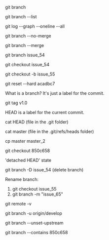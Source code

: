 git branch

git branch --list

git log --graph --oneline --all

git branch --no-merge

git branch --merge

git branch issue_54

git checkout issue_54

git checkout -b issue_55

git reset --hard acadbc7

What is a branch? It's just a label for the commit.

git tag v1.0

HEAD is a label for the current commit.

cat HEAD (file in the .git folder)

cat master (file in the .git/refs/heads folder)

cp master master_2

git checkout 850c658

'detached HEAD' state

git branch -D issue_54 (delete branch)

Rename branch:
1. git checkout issue_55 
2. git branch -m "issue_65"

git remote -v

git branch -u origin/develop

git branch --unset-upstream

git branch --contains 850c658
